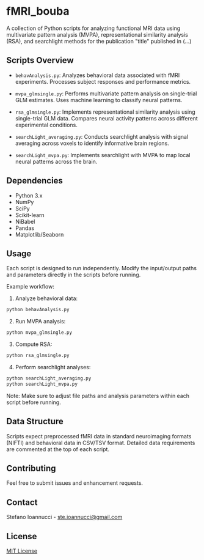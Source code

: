 # fMRI_bouba

A collection of Python scripts for analyzing functional MRI data using multivariate pattern analysis (MVPA), representational similarity analysis (RSA), and searchlight methods for the publication "title" published in (...)

## Scripts Overview

- `behavAnalysis.py`: Analyzes behavioral data associated with fMRI experiments. Processes subject responses and performance metrics.

- `mvpa_glmsingle.py`: Performs multivariate pattern analysis on single-trial GLM estimates. Uses machine learning to classify neural patterns.

- `rsa_glmsingle.py`: Implements representational similarity analysis using single-trial GLM data. Compares neural activity patterns across different experimental conditions.

- `searchLight_averaging.py`: Conducts searchlight analysis with signal averaging across voxels to identify informative brain regions.

- `searchLight_mvpa.py`: Implements searchlight with MVPA to map local neural patterns across the brain.

## Dependencies

- Python 3.x
- NumPy
- SciPy
- Scikit-learn
- NiBabel
- Pandas
- Matplotlib/Seaborn

## Usage

Each script is designed to run independently. Modify the input/output paths and parameters directly in the scripts before running.

Example workflow:

1. Analyze behavioral data:
```bash
python behavAnalysis.py
```

2. Run MVPA analysis:
```bash
python mvpa_glmsingle.py
```

3. Compute RSA:
```bash
python rsa_glmsingle.py
```

4. Perform searchlight analyses:
```bash
python searchLight_averaging.py
python searchLight_mvpa.py
```

Note: Make sure to adjust file paths and analysis parameters within each script before running.

## Data Structure

Scripts expect preprocessed fMRI data in standard neuroimaging formats (NIFTI) and behavioral data in CSV/TSV format. Detailed data requirements are commented at the top of each script.

## Contributing

Feel free to submit issues and enhancement requests.

## Contact

Stefano Ioannucci - [ste.ioannucci@gmail.com](mailto:ste.ioannucci@gmail.com)

## License

[MIT License](LICENSE)
